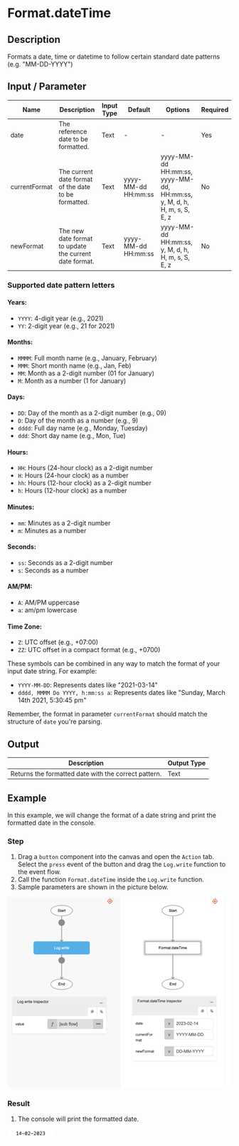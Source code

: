 # Format.dateTime

## Description

Formats a date, time or datetime to follow certain standard date patterns (e.g. "MM-DD-YYYY")

## Input / Parameter

| Name | Description | Input Type | Default | Options | Required |
| ------ | ------ | ------ | ------ | ------ | ------ |
| date | The reference date to be formatted. | Text | - | - | Yes |
| currentFormat | The current date format of the date to be formatted. | Text | yyyy-MM-dd HH:mm:ss | yyyy-MM-dd HH:mm:ss, yyyy-MM-dd, HH:mm:ss, y, M, d, h, H, m, s, S, E, z | No |
| newFormat | The new date format to update the current date format. | Text | yyyy-MM-dd HH:mm:ss | yyyy-MM-dd HH:mm:ss, y, M, d, h, H, m, s, S, E, z | No |


### Supported date pattern letters

#### Years:
- `YYYY`: 4-digit year (e.g., 2021)
- `YY`: 2-digit year (e.g., 21 for 2021)

#### Months:
- `MMMM`: Full month name (e.g., January, February)
- `MMM`: Short month name (e.g., Jan, Feb)
- `MM`: Month as a 2-digit number (01 for January)
- `M`: Month as a number (1 for January)

#### Days:
- `DD`: Day of the month as a 2-digit number (e.g., 09)
- `D`: Day of the month as a number (e.g., 9)
- `dddd`: Full day name (e.g., Monday, Tuesday)
- `ddd`: Short day name (e.g., Mon, Tue)

#### Hours:
- `HH`: Hours (24-hour clock) as a 2-digit number
- `H`: Hours (24-hour clock) as a number
- `hh`: Hours (12-hour clock) as a 2-digit number
- `h`: Hours (12-hour clock) as a number

#### Minutes:
- `mm`: Minutes as a 2-digit number
- `m`: Minutes as a number

#### Seconds:
- `ss`: Seconds as a 2-digit number
- `s`: Seconds as a number

#### AM/PM:
- `A`: AM/PM uppercase
- `a`: am/pm lowercase

#### Time Zone:
- `Z`: UTC offset (e.g., +07:00)
- `ZZ`: UTC offset in a compact format (e.g., +0700)

These symbols can be combined in any way to match the format of your input date string. For example:

- `YYYY-MM-DD`: Represents dates like "2021-03-14"
- `dddd, MMMM Do YYYY, h:mm:ss a`: Represents dates like "Sunday, March 14th 2021, 5:30:45 pm"

Remember, the format in parameter `currentFormat` should match the structure of `date` you're parsing.

## Output

| Description | Output Type |
| ------ | ------ |
| Returns the formatted date with the correct pattern. | Text |

## Example

In this example, we will change the format of a date string and print the formatted date in the console.

### Step

1. Drag a `button` component into the canvas and open the `Action` tab. Select the `press` event of the button and drag the `Log.write` function to the event flow.
2. Call the function `Format.dateTime` inside the `Log.write` function.
3. Sample parameters are shown in the picture below.

![](./dateTime-step-1.png)

### Result

1. The console will print the formatted date.

![](./dateTime-result-1.png)